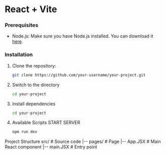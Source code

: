 # React + Vite

### Prerequisites

- Node.js: Make sure you have Node.js installed. You can download it [here](https://nodejs.org/).

### Installation

1. Clone the repository:
   ```bash
   git clone https://github.com/your-username/your-project.git
2. Switch to the directory   
   ```bash
   cd your-project
3. Install dependencies   
   ```bash
   cd your-project
4. Available Scripts
   START SERVER
   ```bash
   npm run dev
Project Structure
src/                    # Source code
|-- pages/             # Page
|-- App.JSX            # Main React component
|-- main.JSX           # Entry point

   

